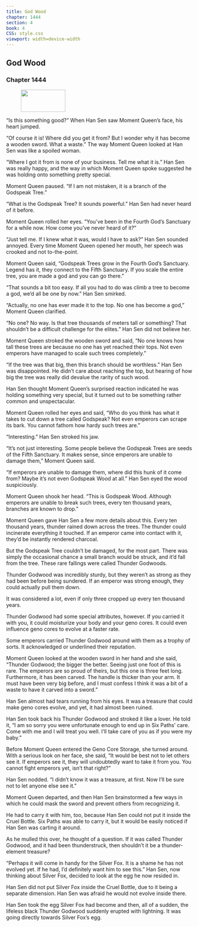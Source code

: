 ```yaml
---
title: God Wood
chapter: 1444
section: 4
book: 4
CSS: style.css
viewport: width=device-width
---
```


## God Wood

### Chapter 1444

<figure>
	<img src="../Images/gem.gif" alt="" id="gem" width="120" height="60" />
</figure>

“Is this something good?” When Han Sen saw Moment Queen’s face, his heart jumped.

“Of course it is! Where did you get it from? But I wonder why it has become a wooden sword. What a waste.” The way Moment Queen looked at Han Sen was like a spoiled woman.

“Where I got it from is none of your business. Tell me what it is.” Han Sen was really happy, and the way in which Moment Queen spoke suggested he was holding onto something pretty special.

Moment Queen paused. “If I am not mistaken, it is a branch of the Godspeak Tree.”

“What is the Godspeak Tree? It sounds powerful.” Han Sen had never heard of it before.

Moment Queen rolled her eyes. “You’ve been in the Fourth God’s Sanctuary for a while now. How come you’ve never heard of it?”

“Just tell me. If I knew what it was, would I have to ask?” Han Sen sounded annoyed. Every time Moment Queen opened her mouth, her speech was crooked and not to-the-point.

Moment Queen said, “Godspeak Trees grow in the Fourth God’s Sanctuary. Legend has it, they connect to the Fifth Sanctuary. If you scale the entire tree, you are made a god and you can go there.”

“That sounds a bit too easy. If all you had to do was climb a tree to become a god, we’d all be one by now.” Han Sen smirked.

“Actually, no one has ever made it to the top. No one has become a god,” Moment Queen clarified.

“No one? No way. Is that tree thousands of meters tall or something? That shouldn’t be a difficult challenge for the elites.” Han Sen did not believe her.

Moment Queen stroked the wooden sword and said, “No one knows how tall these trees are because no one has yet reached their tops. Not even emperors have managed to scale such trees completely.”

“If the tree was that big, then this branch should be worthless.” Han Sen was disappointed. He didn’t care about reaching the top, but hearing of how big the tree was really did devalue the rarity of such wood.

Han Sen thought Moment Queen’s surprised reaction indicated he was holding something very special, but it turned out to be something rather common and unspectacular.

Moment Queen rolled her eyes and said, “Who do you think has what it takes to cut down a tree called Godspeak? Not even emperors can scrape its bark. You cannot fathom how hardy such trees are.”

“Interesting.” Han Sen stroked his jaw.

“It’s not just interesting. Some people believe the Godspeak Trees are seeds of the Fifth Sanctuary. It makes sense, since emperors are unable to damage them,” Moment Queen said.

“If emperors are unable to damage them, where did this hunk of it come from? Maybe it’s not even Godspeak Wood at all.” Han Sen eyed the wood suspiciously.

Moment Queen shook her head. “This is Godspeak Wood. Although emperors are unable to break such trees, every ten thousand years, branches are known to drop.”

Moment Queen gave Han Sen a few more details about this. Every ten thousand years, thunder rained down across the trees. The thunder could incinerate everything it touched. If an emperor came into contact with it, they’d be instantly rendered charcoal.

But the Godspeak Tree couldn’t be damaged, for the most part. There was simply the occasional chance a small branch would be struck, and it’d fall from the tree. These rare fallings were called Thunder Godwoods.

Thunder Godwood was incredibly sturdy, but they weren’t as strong as they had been before being sundered. If an emperor was strong enough, they could actually pull them down.

It was considered a lot, even if only three cropped up every ten thousand years.

Thunder Godwood had some special attributes, however. If you carried it with you, it could moisturize your body and your geno cores. It could even influence geno cores to evolve at a faster rate.

Some emperors carried Thunder Godwood around with them as a trophy of sorts. It acknowledged or underlined their reputation.

Moment Queen looked at the wooden sword in her hand and she said, “Thunder Godwood; the bigger the better. Seeing just one foot of this is rare. The emperors are so proud of theirs, but this one is three feet long. Furthermore, it has been carved. The handle is thicker than your arm. It must have been very big before, and I must confess I think it was a bit of a waste to have it carved into a sword.”

Han Sen almost had tears running from his eyes. It was a treasure that could make geno cores evolve, and yet, it had almost been ruined.

Han Sen took back his Thunder Godwood and stroked it like a lover. He told it, “I am so sorry you were unfortunate enough to end up in Six Paths’ care. Come with me and I will treat you well. I’ll take care of you as if you were my baby.”

Before Moment Queen entered the Geno Core Storage, she turned around. With a serious look on her face, she said, “It would be best not to let others see it. If emperors see it, they will undoubtedly want to take it from you. You cannot fight emperors yet, isn’t that right?”

Han Sen nodded. “I didn’t know it was a treasure, at first. Now I’ll be sure not to let anyone else see it.”

Moment Queen departed, and then Han Sen brainstormed a few ways in which he could mask the sword and prevent others from recognizing it.

He had to carry it with him, too, because Han Sen could not put it inside the Cruel Bottle. Six Paths was able to carry it, but it would be easily noticed if Han Sen was carting it around.

As he mulled this over, he thought of a question. If it was called Thunder Godwood, and it had been thunderstruck, then shouldn’t it be a thunder-element treasure?

“Perhaps it will come in handy for the Silver Fox. It is a shame he has not evolved yet. If he had, I’d definitely want him to see this.” Han Sen, now thinking about Silver Fox, decided to look at the egg he now resided in.

Han Sen did not put Silver Fox inside the Cruel Bottle, due to it being a separate dimension. Han Sen was afraid he would not evolve inside there.

Han Sen took the egg Silver Fox had become and then, all of a sudden, the lifeless black Thunder Godwood suddenly erupted with lightning. It was going directly towards Silver Fox’s egg.